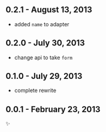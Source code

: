 0.2.1 - August 13, 2013
-----------------------
* added `name` to adapter

0.2.0 - July 30, 2013
---------------------
* change api to take `form`

0.1.0 - July 29, 2013
---------------------
* complete rewrite

0.0.1 - February 23, 2013
-------------------------
:sparkles: